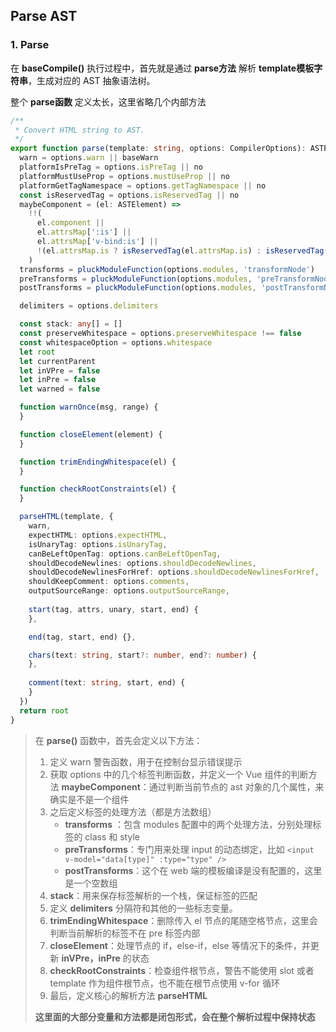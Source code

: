 ## Parse AST

### 1. Parse

在 **baseCompile()** 执行过程中，首先就是通过 **parse方法** 解析 **template模板字符串**，生成对应的 AST 抽象语法树。

整个 **parse函数** 定义太长，这里省略几个内部方法

```typescript
/**
 * Convert HTML string to AST.
 */
export function parse(template: string, options: CompilerOptions): ASTElement {
  warn = options.warn || baseWarn
  platformIsPreTag = options.isPreTag || no
  platformMustUseProp = options.mustUseProp || no
  platformGetTagNamespace = options.getTagNamespace || no
  const isReservedTag = options.isReservedTag || no
  maybeComponent = (el: ASTElement) =>
    !!(
      el.component ||
      el.attrsMap[':is'] ||
      el.attrsMap['v-bind:is'] ||
      !(el.attrsMap.is ? isReservedTag(el.attrsMap.is) : isReservedTag(el.tag))
    )
  transforms = pluckModuleFunction(options.modules, 'transformNode')
  preTransforms = pluckModuleFunction(options.modules, 'preTransformNode')
  postTransforms = pluckModuleFunction(options.modules, 'postTransformNode')

  delimiters = options.delimiters

  const stack: any[] = []
  const preserveWhitespace = options.preserveWhitespace !== false
  const whitespaceOption = options.whitespace
  let root
  let currentParent
  let inVPre = false
  let inPre = false
  let warned = false

  function warnOnce(msg, range) {
  }

  function closeElement(element) {
  }

  function trimEndingWhitespace(el) {
  }

  function checkRootConstraints(el) {
  }

  parseHTML(template, {
    warn,
    expectHTML: options.expectHTML,
    isUnaryTag: options.isUnaryTag,
    canBeLeftOpenTag: options.canBeLeftOpenTag,
    shouldDecodeNewlines: options.shouldDecodeNewlines,
    shouldDecodeNewlinesForHref: options.shouldDecodeNewlinesForHref,
    shouldKeepComment: options.comments,
    outputSourceRange: options.outputSourceRange,
    
    start(tag, attrs, unary, start, end) {
    },

    end(tag, start, end) {},

    chars(text: string, start?: number, end?: number) {
    },
    
    comment(text: string, start, end) {
    }
  })
  return root
}
```

> 在 **parse()** 函数中，首先会定义以下方法：
>
> 1. 定义 warn 警告函数，用于在控制台显示错误提示
> 2. 获取 options 中的几个标签判断函数，并定义一个 Vue 组件的判断方法 **maybeComponent**：通过判断当前节点的 ast 对象的几个属性，来确实是不是一个组件
> 3. 之后定义标签的处理方法（都是方法数组）
>    - **transforms** ：包含 modules 配置中的两个处理方法，分别处理标签的 class 和 style
>    - **preTransforms**：专门用来处理 input 的动态绑定，比如 `<input v-model="data[type]" :type="type" />`
>    - **postTransforms**：这个在 web 端的模板编译是没有配置的，这里是一个空数组
> 4. **stack**：用来保存标签解析的一个栈，保证标签的匹配
> 5. 定义 **delimiters** 分隔符和其他的一些标志变量。
> 6. **trimEndingWhitespace**：删除传入 el 节点的尾随空格节点，这里会判断当前解析的标签不在 pre 标签内部
> 7. **closeElement**：处理节点的 if，else-if，else 等情况下的条件，并更新 **inVPre，inPre** 的状态
> 8. **checkRootConstraints**：检查组件根节点，警告不能使用 slot 或者 template 作为组件根节点，也不能在根节点使用 v-for 循环
> 9. 最后，定义核心的解析方法 **parseHTML**
>
> **这里面的大部分变量和方法都是闭包形式，会在整个解析过程中保持状态**


